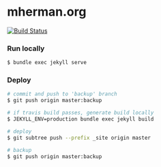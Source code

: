 # mherman.org

[![Build Status](https://travis-ci.org/mjhea0/mjhea0.github.com.svg?branch=backup)](https://travis-ci.org/mjhea0/mjhea0.github.com)

### Run locally

```sh
$ bundle exec jekyll serve
```

### Deploy

```sh
# commit and push to 'backup' branch
$ git push origin master:backup

# if travis build passes, generate build locally
$ JEKYLL_ENV=production bundle exec jekyll build

# deploy
$ git subtree push --prefix _site origin master

# backup
$ git push origin master:backup
```

